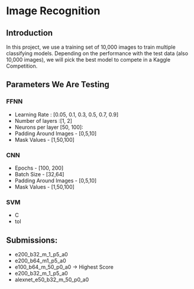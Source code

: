 # Image Recognition

## Introduction
In this project, we use a training set of 10,000 images to train multiple classifying models. Depending on the performance with the test data (also 10,000 images),
we will pick the best model to compete in a Kaggle Competition.


## Parameters We Are Testing

### FFNN
* Learning Rate : [0.05, 0.1, 0.3, 0.5, 0.7, 0.9]
* Number of layers :[1, 2]
* Neurons per layer [50, 100]:
* Padding Around Images - [0,5,10]
* Mask Values - [1,50,100]


### CNN
* Epochs - [100, 200]
* Batch Size - [32,64]
* Padding Around Images - [0,5,10]
* Mask Values - [1,50,100]

### SVM
* C
* tol


## Submissions:
* e200_b32_m_1_p5_a0
* e200_b64_m1_p5_a0
* e100_b64_m_50_p0_a0 -> Highest Score
* e200_b32_m_1_p5_a0
* alexnet_e50_b32_m_50_p0_a0
